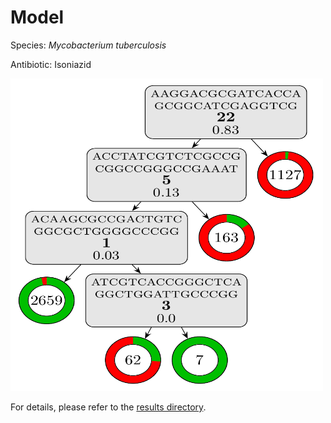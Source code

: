
# Model

Species: *Mycobacterium tuberculosis*

Antibiotic: Isoniazid

<img src="./model.png" width=500 height=500 />

For details, please refer to the [results directory](../../../../../results/cart_b/mycobacterium%20tuberculosis/isoniazid/repeat_6/).

